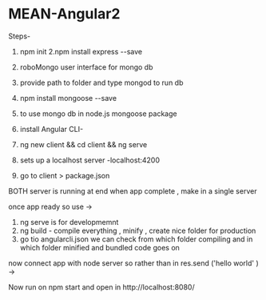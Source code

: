 # MEAN-Angular2
Steps- 
1. npm init
2.npm install express --save
3. roboMongo user interface for mongo db
4. provide path to folder and type mongod to run db
5. npm install mongoose --save
5. to use mongo db in node.js mongoose package

1. install Angular CLI-
2. ng new client && cd client && ng serve
3. sets up a localhost server -localhost:4200
4. go to client > package.json 

BOTH server is running at end when app complete , make in a single server

once app ready so use -> 
1. ng serve is for developmemnt
2. ng build - compile everything , minify , create nice folder for production
3. go tio angularcli.json we can check from which folder compiling and in which folder minified  and bundled code goes on


now connect app with node server
so rather than in res.send ('hello world' ) ->

Now run on npm start and open in http://localhost:8080/